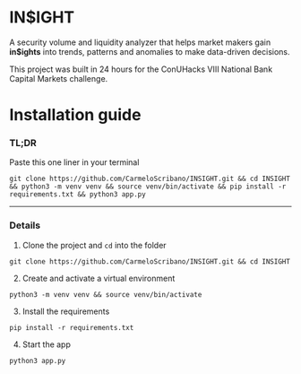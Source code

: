 # IN$IGHT
A security volume and liquidity analyzer that helps market makers gain **in$ights** into trends, patterns and anomalies to make data-driven decisions.

This project was built in 24 hours for the ConUHacks VIII National Bank Capital Markets challenge.

# Installation guide

### TL;DR
Paste this one liner in your terminal

`git clone https://github.com/CarmeloScribano/INSIGHT.git && cd INSIGHT && python3 -m venv venv && source venv/bin/activate && pip install -r requirements.txt && python3 app.py`
<hr/>

### Details
1. Clone the project and `cd` into the folder

`git clone https://github.com/CarmeloScribano/INSIGHT.git && cd INSIGHT`

2. Create and activate a virtual environment

`python3 -m venv venv && source venv/bin/activate`


3. Install the requirements

`pip install -r requirements.txt`


4. Start the app

`python3 app.py`

